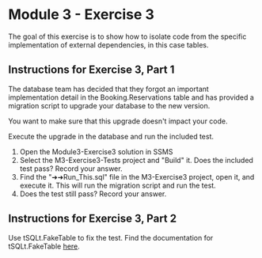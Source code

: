 # Module 3 - Exercise 3
The goal of this exercise is to show how to isolate code from the specific implementation of external dependencies, in this case tables.

## Instructions for Exercise 3, Part 1

The database team has decided that they forgot an important implementation detail in the Booking.Reservations table and has provided a migration script to upgrade your database to the new version.

You want to make sure that this upgrade doesn't impact your code.

Execute the upgrade in the database and run the included test.
1. Open the Module3-Exercise3 solution in SSMS
1. Select the M3-Exercise3-Tests project and "Build" it. Does the included test pass? Record your answer.
1. Find the "➜➜Run_This.sql" file in the M3-Exercise3 project, open it, and execute it. This will run the migration script and run the test.
1. Does the test still pass? Record your answer.

## Instructions for Exercise 3, Part 2

Use tSQLt.FakeTable to fix the test. Find the documentation for tSQLt.FakeTable <a href="https://tsqlt.org/user-guide/isolating-dependencies/faketable/" target="_blank">here</a>.


